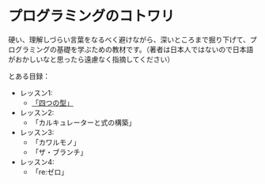 
# プログラミングのコトワリ

硬い、理解しづらい言葉をなるべく避けながら、深いところまで掘り下げて、プログラミングの基礎を学ぶための教材です。（著者は日本人ではないので日本語がおかしいなと思ったら遠慮なく指摘してください）

とある目録：

- レッスン1: 
  - [「四つの型」](/japanese/lesson1/四つの型.md)
- レッスン2:
  - 「カルキュレーターと式の構築」
- レッスン3:
  - 「カワルモノ」
  - 「ザ・ブランチ」
- レッスン4:
  - 「re:ゼロ」